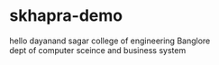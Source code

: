 # skhapra-demo
 hello dayanand sagar college of engineering Banglore
  <br>
  dept of computer sceince and business system
 
